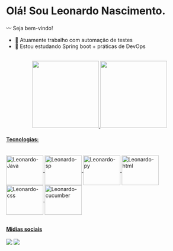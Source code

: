 # Olá! Sou Leonardo Nascimento.

〰️ Seja bem-vindo! 


- 🔭 Atuamente trabalho com automação de testes
- 🌱 Estou estudando Spring boot + práticas de DevOps

</br>
<div align="center">
  <a href="https://github.com/leonasci02">
  <img height="180em" src="https://github-readme-stats.vercel.app/api?username=leonasci02&show_icons=true&theme=dark&include_all_commits=true&count_private=true"/>
  <img height="180em" src="https://github-readme-stats.vercel.app/api/top-langs/?username=leonasci02&layout=compact&langs_count=7&theme=dark"/></br>
</div>
  
  
 #### Tecnologias: 
  
<div style="display: inline_block"></br>
   <img align = "center" alt= "Leonardo-Java" height="80" width="100" src="https://cdn.jsdelivr.net/gh/devicons/devicon/icons/java/java-original-wordmark.svg" />
  <img align = "center" alt= "Leonardo-sp" height="80" width="100" src="https://cdn.jsdelivr.net/gh/devicons/devicon/icons/spring/spring-original-wordmark.svg" />
  <img align = "center" alt= "Leonardo-py" height="80" width="100" src="https://cdn.jsdelivr.net/gh/devicons/devicon/icons/python/python-original-wordmark.svg" />
  <img align = "center" alt= "Leonardo-html" height="80" width="100" src="https://cdn.jsdelivr.net/gh/devicons/devicon/icons/html5/html5-original-wordmark.svg" />
  <img align = "center" alt= "Leonardo-css" height="80" width="100" src="https://cdn.jsdelivr.net/gh/devicons/devicon/icons/css3/css3-plain-wordmark.svg" />
  <img align = "center" alt= "Leonardo-cucumber" height="80" width="100" src="https://cdn.jsdelivr.net/gh/devicons/devicon/icons/cucumber/cucumber-plain-wordmark.svg" />
  <div>
  
  ##
  
  #### Midias sociais
  
  <a href = "https://github.com/leonasci02"> <img src="https://img.shields.io/badge/GitHub-100000?style=for-the-badge&logo=github&logoColor=white" target="_blank"/><a>
 <a href = "https://www.linkedin.com/in/leonardo-nascimentoo02/"> <img src="https://img.shields.io/badge/LinkedIn-0077B5?style=for-the-badge&logo=linkedin&logoColor=white" target="_blank"/><a>

  
